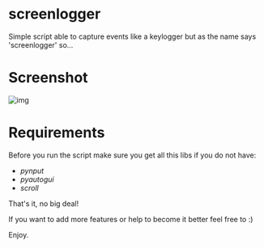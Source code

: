 # screenlogger

Simple script able to capture events like a keylogger but as the name says 'screenlogger' so...



# Screenshot

![img](https://user-images.githubusercontent.com/17681052/28185403-9020a700-67ed-11e7-9087-39f4d2e6f673.png)

# Requirements

Before you run the script make sure you get all this libs if you do not have:

- *pynput*
- *pyautogui*
- *scroll*





That's it, no big deal!

If you want to add more features or help to become it  better feel free to :)

Enjoy.
